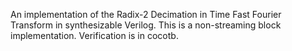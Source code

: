An implementation of the Radix-2 Decimation in Time Fast Fourier Transform in synthesizable Verilog. This is a non-streaming block implementation.
Verification is in cocotb.
